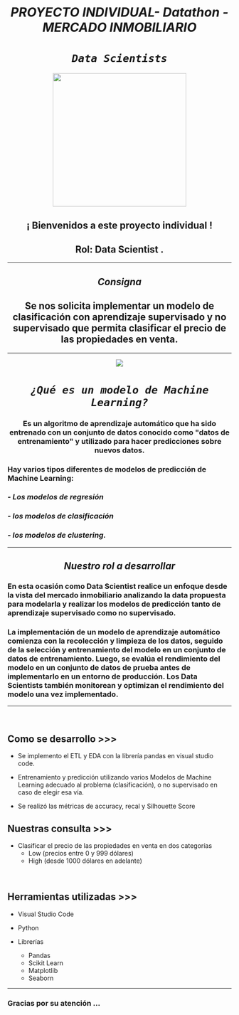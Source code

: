 
# <h1 align=center> ***PROYECTO INDIVIDUAL- Datathon - MERCADO INMOBILIARIO*** </h1>

# <h1 align=center>*`Data Scientists`*</h1>

<p align="center">
<img src="https://res.infoq.com/articles/data-science-organization-framework/en/smallimage/data-science-organization-framework-s-1556565301516.jpeg"  height=300>
</p>

### <h2 align=center> ¡ Bienvenidos a este proyecto individual !</h2>
#### <h2 align=center>Rol: Data Scientist .</h2>  

<hr>  

## <center>***Consigna***</center>

## <center> Se nos solicita implementar un modelo de clasificación con aprendizaje supervisado  y no supervisado que permita clasificar el precio de las propiedades en venta.</center>



<hr>


<p align=center>
<img src = 'https://drive.google.com/file/d/1DbYzf_erGwxDKVRWy4IaMP_ea71xW5IZ/view?usp=share_link'><p>

# <h1 align=center>*`¿Qué es un modelo de Machine Learning?`*</h1>


### <center> Es un algoritmo de aprendizaje automático que ha sido entrenado con un conjunto de datos conocido como "datos de entrenamiento" y utilizado para hacer predicciones sobre nuevos datos. </center>

### Hay varios tipos diferentes de modelos de predicción de Machine Learning:
### *- Los modelos de regresión*
### *- los modelos de clasificación*
### *- los modelos de clustering.* 

<hr>


## <center> *Nuestro rol a desarrollar* </center>

### En esta ocasión como Data Scientist realice un enfoque desde la vista del mercado inmobiliario analizando la data propuesta para modelarla y realizar los modelos de predicción tanto de aprendizaje supervisado como no supervisado.

### La implementación de un modelo de aprendizaje automático comienza con la recolección y limpieza de los datos, seguido de la selección y entrenamiento del modelo en un conjunto de datos de entrenamiento. Luego, se evalúa el rendimiento del modelo en un conjunto de datos de prueba antes de implementarlo en un entorno de producción. Los Data Scientists también monitorean y optimizan el rendimiento del modelo una vez implementado.


<hr>


<br/>


## **Como se desarrollo >>>**

+ Se implemento el ETL y EDA con la librería pandas en visual studio code.

+ Entrenamiento y predicción utilizando varios Modelos de Machine Learning adecuado al problema (clasificación), o no supervisado en caso de elegir esa vía.

+ Se realizó las métricas de accuracy, recal y Silhouette Score


## **Nuestras consulta >>>**

+ Clasificar el precio de las propiedades en venta en dos categorías
   + Low (precios entre 0 y 999 dólares)
   + High (desde 1000 dólares en adelante)
<br/>





## **Herramientas utilizadas >>>**

+ Visual Studio Code

+ Python

+ Librerías

   + Pandas
   + Scikit Learn 
   + Matplotlib
   + Seaborn
   

<hr>

### Gracias por su atención ...
